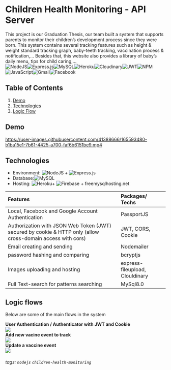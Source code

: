<!-- ---
title: 'CHM API Server'
disqus: hackmd
---
 -->
# Children Health Monitoring - API Server

This project is our Graduation Thesis, our team built a system that supports parents to monitor their children’s development process since they were born. This system contains several tracking features such as height & weight standard tracking graph, baby-teeth tracking, vaccination process & notification,… Besides that, this website also provides a library of baby’s daily menu, tips for child caring,…  
![NodeJS](https://img.shields.io/badge/node.js-6DA55F?style=for-the-badge&logo=node.js&logoColor=white)![Express.js](https://img.shields.io/badge/express.js-%23404d59.svg?style=for-the-badge&logo=express&logoColor=%2361DAFB)![MySQL](https://img.shields.io/badge/mysql-%2300f.svg?style=for-the-badge&logo=mysql&logoColor=white)![Heroku](https://img.shields.io/badge/heroku-%23430098.svg?style=for-the-badge&logo=heroku&logoColor=white)![Cloudinary](https://cloudinary-res.cloudinary.com/image/upload/dpr_2.0,c_scale,f_auto,q_auto,w_50/cloudinary_logo_for_white_bg.svg)![JWT](https://img.shields.io/badge/JWT-black?style=for-the-badge&logo=JSON%20web%20tokens)![NPM](https://img.shields.io/badge/NPM-%23000000.svg?style=for-the-badge&logo=npm&logoColor=white)![JavaScript](https://img.shields.io/badge/javascript-%23323330.svg?style=for-the-badge&logo=javascript&logoColor=%23F7DF1E)![Gmail](https://img.shields.io/badge/Gmail-D14836?style=for-the-badge&logo=gmail&logoColor=white)![Facebook](https://img.shields.io/badge/Facebook-%231877F2.svg?style=for-the-badge&logo=Facebook&logoColor=white)





## Table of Contents
1. [Demo](#Demo)
2. [Technologies](#Technologies)
3. [Logic Flow](#logic-flow) 

Demo <a name = "Demo"></a>
---


https://user-images.githubusercontent.com/41388666/165593480-b1ba15e1-7b61-4425-a700-faf6b6151be9.mp4

<!-- Usage <a name = "Usage"></a>
--- -->

Technologies <a name = "Technologies"></a>
---
- Environment:  ![NodeJS](https://img.shields.io/badge/node.js-6DA55F?style=for-the-badge&logo=node.js&logoColor=white) + ![Express.js](https://img.shields.io/badge/express.js-%23404d59.svg?style=for-the-badge&logo=express&logoColor=%2361DAFB)
- Database:![MySQL](https://img.shields.io/badge/mysql-%2300f.svg?style=for-the-badge&logo=mysql&logoColor=white)
- Hosting: ![Heroku](https://img.shields.io/badge/heroku-%23430098.svg?style=for-the-badge&logo=heroku&logoColor=white)+ ![Firebase](https://img.shields.io/badge/firebase-%23039BE5.svg?style=for-the-badge&logo=firebase) + freemysqlhosting.net




|                          Features                          | Packages/ Techs |
|:-----------------------------------------------------------|:--------------- |
|Local, Facebook and Google Account Authentication  |PassportJS|
|Authorization with JSON Web Token (JWT) secured by cookie & HTTP only (allow cross-domain access with cors) |JWT, CORS, Cookie       |
|Email creating and sending|Nodemailer|
|password hashing and comparing|bcryptjs|
|Images uploading and hosting|express-fileupload, Clouldinary|
|Full Text-search for patterns searching|MySql8.0|


Logic flows <a name = "logic-flow"></a>
---
Below are some of the main flows in the system

**User Authentication / Authenticator with JWT and Cookie**  
    ![](https://i.imgur.com/1PkLXEy.png)  
**Add new vacine event to track**  
    ![](https://i.imgur.com/bhblHJa.png)  
**Update a vaccine event**  
    <img src = "https://i.imgur.com/KBozTIJ.png"/>  




###### tags: `nodejs` `children-health-monitoring`

